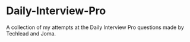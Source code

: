 # Daily-Interview-Pro
A collection of my attempts at the Daily Interview Pro questions made by Techlead and Joma.
